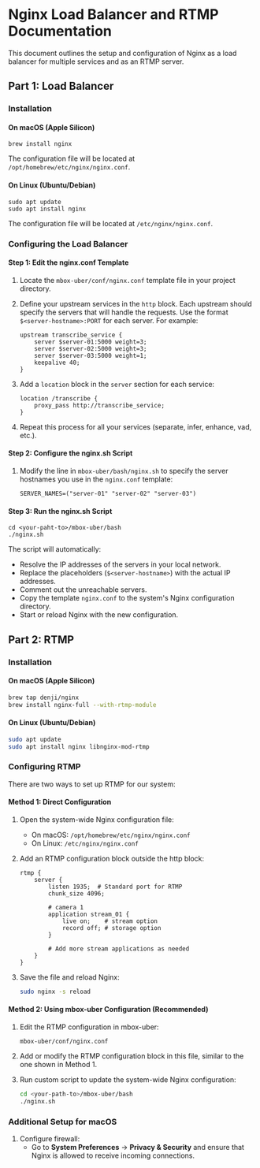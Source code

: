 # Nginx Load Balancer and RTMP Documentation

This document outlines the setup and configuration of Nginx as a load balancer for multiple services and as an RTMP
server.

## Part 1: Load Balancer

### Installation

#### On macOS (Apple Silicon)

   ```
   brew install nginx
   ```

The configuration file will be located at `/opt/homebrew/etc/nginx/nginx.conf`.

#### On Linux (Ubuntu/Debian)

   ```
   sudo apt update
   sudo apt install nginx
   ```

The configuration file will be located at `/etc/nginx/nginx.conf`.

### Configuring the Load Balancer

#### Step 1: Edit the nginx.conf Template

1. Locate the `mbox-uber/conf/nginx.conf` template file in your project directory.

2. Define your upstream services in the `http` block. Each upstream should specify the servers that will handle the
   requests. Use the format `$<server-hostname>:PORT` for each server. For example:

   ```nginx
   upstream transcribe_service {
       server $server-01:5000 weight=3;
       server $server-02:5000 weight=3;
       server $server-03:5000 weight=1;
       keepalive 40;
   }
   ```

3. Add a `location` block in the `server` section for each service:

   ```nginx
   location /transcribe {
       proxy_pass http://transcribe_service;
   }
   ```

4. Repeat this process for all your services (separate, infer, enhance, vad, etc.).

#### Step 2: Configure the nginx.sh Script

1. Modify the line in `mbox-uber/bash/nginx.sh` to specify the server hostnames you use in the `nginx.conf` template:
   ```shell
   SERVER_NAMES=("server-01" "server-02" "server-03")
   ```

#### Step 3: Run the nginx.sh Script

   ```
   cd <your-paht-to>/mbox-uber/bash
   ./nginx.sh
   ```

The script will automatically:

- Resolve the IP addresses of the servers in your local network.
- Replace the placeholders (`$<server-hostname>`) with the actual IP addresses.
- Comment out the unreachable servers.
- Copy the template `nginx.conf` to the system's Nginx configuration directory.
- Start or reload Nginx with the new configuration.

## Part 2: RTMP

### Installation

#### On macOS (Apple Silicon)

   ```sh
   brew tap denji/nginx
   brew install nginx-full --with-rtmp-module
   ```

#### On Linux (Ubuntu/Debian)

   ```sh
   sudo apt update
   sudo apt install nginx libnginx-mod-rtmp
   ```

### Configuring RTMP

There are two ways to set up RTMP for our system:

#### Method 1: Direct Configuration

1. Open the system-wide Nginx configuration file:
    - On macOS: `/opt/homebrew/etc/nginx/nginx.conf`
    - On Linux: `/etc/nginx/nginx.conf`

2. Add an RTMP configuration block outside the http block:

   ```nginx
   rtmp {
       server {
           listen 1935;  # Standard port for RTMP
           chunk_size 4096;

           # camera 1
           application stream_01 {
               live on;    # stream option
               record off; # storage option
           }

           # Add more stream applications as needed
       }
   }
   ```

3. Save the file and reload Nginx:
   ```sh
   sudo nginx -s reload
   ```

#### Method 2: Using mbox-uber Configuration (Recommended)

1. Edit the RTMP configuration in mbox-uber:
   ```
   mbox-uber/conf/nginx.conf
   ```

2. Add or modify the RTMP configuration block in this file, similar to the one shown in Method 1.

3. Run custom script to update the system-wide Nginx configuration:
   ```sh
   cd <your-path-to>/mbox-uber/bash
   ./nginx.sh
   ```

### Additional Setup for macOS

1. Configure firewall:
    - Go to **System Preferences** -> **Privacy & Security** and ensure that Nginx is allowed to receive incoming
      connections.